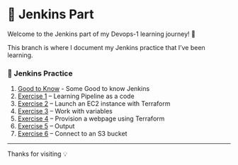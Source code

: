 # 🤖 Jenkins Part

Welcome to the Jenkins part of my Devops-1 learning journey! 🚀

This branch is where I document my Jenkins practice that I’ve been learning.

### 🔧 Jenkins Practice

1. [Good to Know](./Good_to_Know.md) - Some Good to know Jenkins
2. [Exercise 1](./Exercise%201) – Learning Pipeline as a code
3. [Exercise 2](./Exercise%202) – Launch an EC2 instance with Terraform
4. [Exercise 3](./Exercise%203) – Work with variables
5. [Exercise 4](./Exercise%204) – Provision a webpage using Terraform 
6. [Exercise 5](./Exercise%205) – Output 
7. [Exercise 6](./Exercise%206) – Connect to an S3 bucket

---
Thanks for visiting 💡